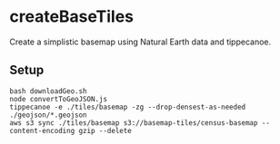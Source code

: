 # createBaseTiles
Create a simplistic basemap using Natural Earth data and tippecanoe.

## Setup

```
bash downloadGeo.sh
node convertToGeoJSON.js
tippecanoe -e ./tiles/basemap -zg --drop-densest-as-needed ./geojson/*.geojson
aws s3 sync ./tiles/basemap s3://basemap-tiles/census-basemap --content-encoding gzip --delete 
```

